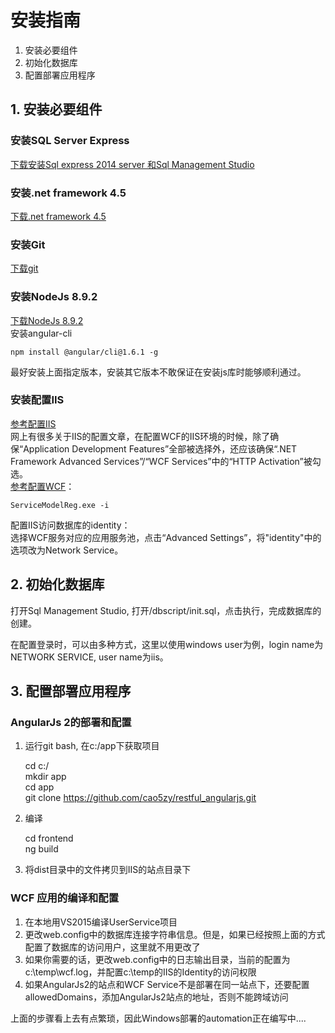 # 安装指南
1. 安装必要组件
2. 初始化数据库
3. 配置部署应用程序

## 1. 安装必要组件
### 安装SQL Server Express
[下载安装Sql express 2014 server 和Sql Management Studio](https://www.microsoft.com/zh-CN/download/details.aspx?id=42299)
### 安装.net framework 4.5
[下载.net framework 4.5](https://www.microsoft.com/zh-CN/download/details.aspx?id=30653)   
### 安装Git
[下载git](https://git-scm.com/download/win)  
### 安装NodeJs 8.9.2
[下载NodeJs 8.9.2](https://nodejs.org/download/release/v8.9.2/)  
安装angular-cli  

    npm install @angular/cli@1.6.1 -g

最好安装上面指定版本，安装其它版本不敢保证在安装js库时能够顺利通过。  
### 安装配置IIS
[参考配置IIS](https://jingyan.baidu.com/article/fec4bce2398747f2618d8b88.html)  
网上有很多关于IIS的配置文章，在配置WCF的IIS环境的时候，除了确保“Application Development Features”全部被选择外，还应该确保“.NET Framework Advanced Services”/“WCF Services”中的“HTTP Activation”被勾选。  
[参考配置WCF](https://docs.microsoft.com/en-us/dotnet/framework/wcf/servicemodelreg-exe)：

	ServiceModelReg.exe -i

配置IIS访问数据库的identity：  
选择WCF服务对应的应用服务池，点击“Advanced Settings”，将"identity"中的选项改为Network Service。  

## 2. 初始化数据库

打开Sql Management Studio, 打开/dbscript/init.sql，点击执行，完成数据库的创建。  

在配置登录时，可以由多种方式，这里以使用windows user为例，login name为NETWORK SERVICE, user name为iis。  

## 3. 配置部署应用程序
### AngularJs 2的部署和配置
1. 运行git bash, 在c:/app下获取项目  
	
	cd c:/  
	mkdir app  
	cd app  
	git clone https://github.com/cao5zy/restful_angularjs.git  

2. 编译  

	cd frontend  
	ng build

3. 将dist目录中的文件拷贝到IIS的站点目录下  
### WCF 应用的编译和配置
1. 在本地用VS2015编译UserService项目  
2. 更改web.config中的数据库连接字符串信息。但是，如果已经按照上面的方式配置了数据库的访问用户，这里就不用更改了  
3. 如果你需要的话，更改web.config中的日志输出目录，当前的配置为c:\temp\wcf.log，并配置c:\temp的IIS的Identity的访问权限
4. 如果AngularJs2的站点和WCF Service不是部署在同一站点下，还要配置allowedDomains，添加AngularJs2站点的地址，否则不能跨域访问  

上面的步骤看上去有点繁琐，因此Windows部署的automation正在编写中....





